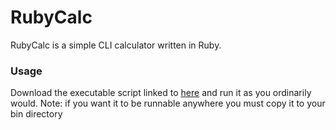 # RubyCalc
RubyCalc is a simple CLI calculator written in Ruby.

### Usage
Download the executable script linked to [here](https://github.com/FenwickElliott/RubyCalc/blob/master/RubyCalc.rb) and run it as you ordinarily would. Note: if you want it to be runnable anywhere you must copy it to your bin directory